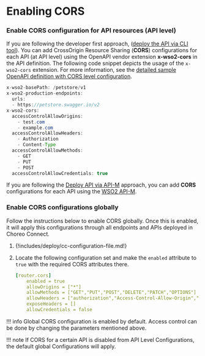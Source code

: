 # Enabling CORS

### Enable CORS configuration for API resources (API level)

If you are following the developer first approach, ([deploy the API via CLI tool]({{base_path}}/deploy-and-publish/deploy-on-gateway/choreo-connect/deploy-api/deploy-rest-api-in-choreo-connect/#choreo-connect-as-a-standalone-gateway/)). You can add CrossOrigin Resource Sharing (**CORS**) configurations for each API (at API level) using the OpenAPI vendor extension **x-wso2-cors** in the API definition. The following code snippet depicts the usage of the `x-wso2-cors` extension. For more information, see the [detailed sample OpenAPI definition with CORS level configuration](https://github.com/wso2/product-microgateway/blob/master/samples/cors_sample.yaml).

``` java
x-wso2-basePath: /petstore/v1
x-wso2-production-endpoints:
  urls:
  - https://petstore.swagger.io/v2
x-wso2-cors:
  accessControlAllowOrigins:
    - test.com
    - example.com
  accessControlAllowHeaders:
    - Authorization
    - Content-Type
  accessControlAllowMethods:
    - GET
    - PUT
    - POST
  accessControlAllowCredentials: true
```

If you are following the [Deploy API via API-M]({{base_path}}/deploy-and-publish/deploy-on-gateway/choreo-connect/deploy-api/deploy-rest-api-in-choreo-connect/) approach, you can add **CORS** configurations for each API using the [WSO2 API-M]({{base_path}}/design/advanced-topics/enabling-cors-for-apis/#EnablingCORSPerAPI).

### Enable CORS configurations globally

Follow the instructions below to enable CORS globally. Once this is enabled, it will apply this configurations through all endpoints and APIs deployed in Choreo Connect.

1. {!includes/deploy/cc-configuration-file.md!}

2. Locate the following configuration set and make the `enabled` attribute to `true` with the required CORS attributes there.

     ``` yml
     [router.cors]
         enabled = true
         allowOrigins = ["*"]
         allowMethods = ["GET","PUT","POST","DELETE","PATCH","OPTIONS"]
         allowHeaders = ["authorization","Access-Control-Allow-Origin","Content-Type","SOAPAction","apikey", "testKey", "Internal-Key"]
         exposeHeaders = []
         allowCredentials = false
     ```

!!! info 
    Global CORS configuration is enabled by default. Access control can be done by changing the parameters mentioned above.

!!! note 
    If CORS for a certain API is disabled from API Level Configurations, the default global Configurations will apply.
